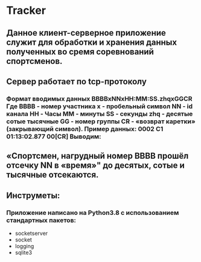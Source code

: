 # Tracker

## Данное клиент-серверное приложение служит для обработки и хранения данных полученных во сремя соревнований спортсменов.

## Сервер работает по tcp-протоколу

### Формат вводимых данных BBBBxNNxHH:MM:SS.zhqxGGCR Где BBBB - номер участника x - пробельный символ NN - id канала HH - Часы MM - минуты SS - секунды zhq - десятые сотые тысячные GG - номер группы CR - «возврат каретки» (закрывающий символ). Пример данных: 0002 C1 01:13:02.877 00[CR] Выводим: 

## «Спортсмен, нагрудный номер BBBB прошёл отсечку NN в «время»" до десятых, сотые и тысячные отсекаются.

## Инструметы:

### Приложение написано на Python3.8 с использованием стандартных пакетов:
* socketserver
* socket
* logging
* sqlite3
